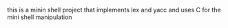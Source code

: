 this is a minin shell project that implements lex and yacc and uses C for the mini shell manipulation 

